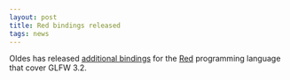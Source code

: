 ```yaml
---
layout: post
title: Red bindings released
tags: news
---
```


Oldes has released
[additional bindings](https://github.com/red/code/tree/master/Library/GLFW) for
the [Red](https://en.wikipedia.org/wiki/Red_(programming_language)) programming
language that cover GLFW 3.2.
